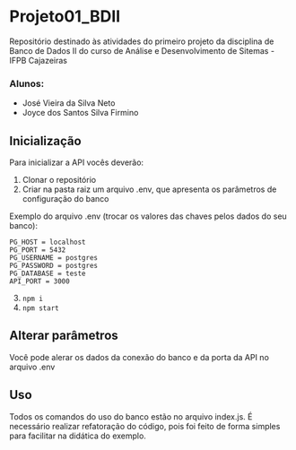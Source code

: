 # Projeto01_BDII
Repositório destinado às atividades do primeiro projeto da disciplina de Banco de Dados II do curso de Análise e Desenvolvimento de Sitemas - IFPB Cajazeiras

### Alunos:
- José Vieira da Silva Neto
- Joyce dos Santos Silva Firmino


## Inicialização
Para inicializar a API vocês deverão:
1. Clonar o repositório
2. Criar na pasta raiz um arquivo .env, que apresenta os parâmetros de configuração do banco

Exemplo do arquivo .env (trocar os valores das chaves pelos dados do seu banco):
```
PG_HOST = localhost
PG_PORT = 5432
PG_USERNAME = postgres
PG_PASSWORD = postgres
PG_DATABASE = teste
API_PORT = 3000
```

3. ```npm i```
4. ```npm start```

## Alterar parâmetros
Você pode alerar os dados da conexão do banco e da porta da API no arquivo .env

## Uso
Todos os comandos do uso do banco estão no arquivo index.js. É necessário realizar refatoração do código, pois foi feito de forma simples para facilitar na didática do exemplo.
